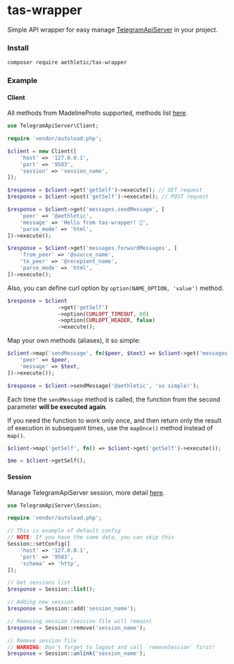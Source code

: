 # tas-wrapper
Simple API wrapper for easy manage [TelegramApiServer](https://github.com/xtrime-ru/TelegramApiServer) in your project.

### Install 
```bash
composer require aethletic/tas-wrapper
```

### Example

#### Client
All methods from MadelineProto supported, methods list [here](https://docs.madelineproto.xyz/API_docs/methods/).

```php
use TelegramApiServer\Client;

require 'vendor/autoload.php';

$client = new Client([
    'host' => '127.0.0.1',
    'port' => '9503',
    'session' => 'session_name',
]);

$response = $client->get('getSelf')->execute(); // GET request
$response = $client->post('getSelf')->execute(); // POST request

$response = $client->get('messages.sendMessage', [
    'peer' => '@aethletic',
    'message' => 'Hello from tas-wrapper! 👋',
    'parse_mode' => 'html',
])->execute();

$response = $client->get('messages.forwardMessages', [
    'from_peer' => '@source_name',
    'to_peer' => '@recepient_name',
    'parse_mode' => 'html',
])->execute();
```

Also, you can define curl option by `option(NAME_OPTION, 'value')` method.
```php
$response = $client
                ->get('getSelf')
                ->option(CURLOPT_TIMEOUT, 60)
                ->option(CURLOPT_HEADER, false)
                ->execute();
```

Map your own methods (aliases), it so simple:
```php
$client->map('sendMessage', fn($peer, $text) => $client->get('messages.sendMessage', [
    'peer' => $peer,
    'message' => $text,
])->execute());

$response = $client->sendMessage('@aethletic', 'so simple!');
```

Each time the `sendMessage` method is called, the function from the second parameter **will be executed again**.

If you need the function to work only once, and then return only the result of execution in subsequent times, use the `mapOnce()` method instead of `map()`.
```php
$client->map('getSelf', fn() => $client->get('getSelf')->execute());

$me = $client->getSelf();
```

#### Session
Manage TelegramApiServer session, more detail [here](https://github.com/xtrime-ru/TelegramApiServer#session-management).
```php
use TelegramApiServer\Session;

require 'vendor/autoload.php';

// This is example of default config
// NOTE: If you have the same data, you can skip this
Session::setConfig([
    'host' => '127.0.0.1',
    'port' => '9503',
    'schema' => 'http',
]);

// Get sessions list
$response = Session::list();

// Adding new session
$response = Session::add('session_name');

// Removing session (session file will remain)
$response = Session::remove('session_name');

// Remove session file
// WARNING: Don`t forget to logout and call `removeSession` first!
$response = Session::unlink('session_name');
```
